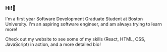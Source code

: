 ### Hi!👋

I'm a first year Software Development Graduate Student at Boston University. I'm an aspiring software engineer, and am always trying to learn more!

Check out my website to see some of my skills (React, HTML, CSS, JavaScript) in action, and a more detailed bio! 


<!--
**aed242/aed242** is a ✨ _special_ ✨ repository because its `README.md` (this file) appears on your GitHub profile.

Here are some ideas to get you started:

- 🔭 I’m currently working on ...
- 🌱 I’m currently learning ...
- 👯 I’m looking to collaborate on ...
- 🤔 I’m looking for help with ...
- 💬 Ask me about ...
- 📫 How to reach me: ...
- 😄 Pronouns: ...
- ⚡ Fun fact: ...
-->
